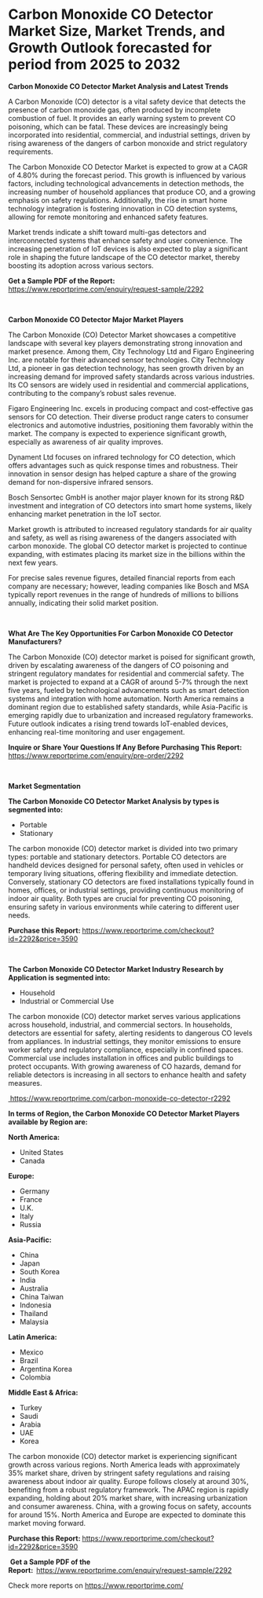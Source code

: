 <p><h1>Carbon Monoxide CO Detector Market Size, Market Trends, and Growth Outlook forecasted for period from 2025 to 2032</h1></p><p><strong>Carbon Monoxide CO Detector Market Analysis and Latest Trends</strong></p>
<p><p>A Carbon Monoxide (CO) detector is a vital safety device that detects the presence of carbon monoxide gas, often produced by incomplete combustion of fuel. It provides an early warning system to prevent CO poisoning, which can be fatal. These devices are increasingly being incorporated into residential, commercial, and industrial settings, driven by rising awareness of the dangers of carbon monoxide and strict regulatory requirements.</p><p>The Carbon Monoxide CO Detector Market is expected to grow at a CAGR of 4.80% during the forecast period. This growth is influenced by various factors, including technological advancements in detection methods, the increasing number of household appliances that produce CO, and a growing emphasis on safety regulations. Additionally, the rise in smart home technology integration is fostering innovation in CO detection systems, allowing for remote monitoring and enhanced safety features. </p><p>Market trends indicate a shift toward multi-gas detectors and interconnected systems that enhance safety and user convenience. The increasing penetration of IoT devices is also expected to play a significant role in shaping the future landscape of the CO detector market, thereby boosting its adoption across various sectors.</p></p>
<p><strong>Get a Sample PDF of the Report:&nbsp;</strong> <a href="https://www.reportprime.com/enquiry/request-sample/2292?utm_campaign=2315&utm_medium=2&utm_source=Github&utm_content=ia&utm_term=18032025&utm_id=carbon-monoxide-co-detector">https://www.reportprime.com/enquiry/request-sample/2292</a></p>
<p>&nbsp;</p>
<p><strong>Carbon Monoxide CO Detector Major Market Players</strong></p>
<p><p>The Carbon Monoxide (CO) Detector Market showcases a competitive landscape with several key players demonstrating strong innovation and market presence. Among them, City Technology Ltd and Figaro Engineering Inc. are notable for their advanced sensor technologies. City Technology Ltd, a pioneer in gas detection technology, has seen growth driven by an increasing demand for improved safety standards across various industries. Its CO sensors are widely used in residential and commercial applications, contributing to the company’s robust sales revenue.</p><p>Figaro Engineering Inc. excels in producing compact and cost-effective gas sensors for CO detection. Their diverse product range caters to consumer electronics and automotive industries, positioning them favorably within the market. The company is expected to experience significant growth, especially as awareness of air quality improves.</p><p>Dynament Ltd focuses on infrared technology for CO detection, which offers advantages such as quick response times and robustness. Their innovation in sensor design has helped capture a share of the growing demand for non-dispersive infrared sensors.</p><p>Bosch Sensortec GmbH is another major player known for its strong R&D investment and integration of CO detectors into smart home systems, likely enhancing market penetration in the IoT sector. </p><p>Market growth is attributed to increased regulatory standards for air quality and safety, as well as rising awareness of the dangers associated with carbon monoxide. The global CO detector market is projected to continue expanding, with estimates placing its market size in the billions within the next few years.</p><p>For precise sales revenue figures, detailed financial reports from each company are necessary; however, leading companies like Bosch and MSA typically report revenues in the range of hundreds of millions to billions annually, indicating their solid market position.</p></p>
<p>&nbsp;</p>
<p><strong>What Are The Key Opportunities For Carbon Monoxide CO Detector Manufacturers?</strong></p>
<p><p>The Carbon Monoxide (CO) detector market is poised for significant growth, driven by escalating awareness of the dangers of CO poisoning and stringent regulatory mandates for residential and commercial safety. The market is projected to expand at a CAGR of around 5-7% through the next five years, fueled by technological advancements such as smart detection systems and integration with home automation. North America remains a dominant region due to established safety standards, while Asia-Pacific is emerging rapidly due to urbanization and increased regulatory frameworks. Future outlook indicates a rising trend towards IoT-enabled devices, enhancing real-time monitoring and user engagement.</p></p>
<p><strong>Inquire or Share Your Questions If Any Before Purchasing This Report:</strong> <a href="https://www.reportprime.com/enquiry/pre-order/2292?utm_campaign=2315&utm_medium=2&utm_source=Github&utm_content=ia&utm_term=18032025&utm_id=carbon-monoxide-co-detector">https://www.reportprime.com/enquiry/pre-order/2292</a></p>
<p>&nbsp;</p>
<p><strong>Market Segmentation</strong></p>
<p><strong>The Carbon Monoxide CO Detector Market Analysis by types is segmented into:</strong></p>
<p><ul><li>Portable</li><li>Stationary</li></ul></p>
<p><p>The carbon monoxide (CO) detector market is divided into two primary types: portable and stationary detectors. Portable CO detectors are handheld devices designed for personal safety, often used in vehicles or temporary living situations, offering flexibility and immediate detection. Conversely, stationary CO detectors are fixed installations typically found in homes, offices, or industrial settings, providing continuous monitoring of indoor air quality. Both types are crucial for preventing CO poisoning, ensuring safety in various environments while catering to different user needs.</p></p>
<p><strong>Purchase this Report:&nbsp;</strong><a href="https://www.reportprime.com/checkout?id=2292&price=3590&utm_campaign=2315&utm_medium=2&utm_source=Github&utm_content=ia&utm_term=18032025&utm_id=carbon-monoxide-co-detector">https://www.reportprime.com/checkout?id=2292&price=3590</a></p>
<p>&nbsp;</p>
<p><strong>The Carbon Monoxide CO Detector Market Industry Research by Application is segmented into:</strong></p>
<p><ul><li>Household</li><li>Industrial or Commercial Use</li></ul></p>
<p><p>The carbon monoxide (CO) detector market serves various applications across household, industrial, and commercial sectors. In households, detectors are essential for safety, alerting residents to dangerous CO levels from appliances. In industrial settings, they monitor emissions to ensure worker safety and regulatory compliance, especially in confined spaces. Commercial use includes installation in offices and public buildings to protect occupants. With growing awareness of CO hazards, demand for reliable detectors is increasing in all sectors to enhance health and safety measures.</p></p>
<p><a href="https://www.reportprime.com/carbon-monoxide-co-detector-r2292?utm_campaign=2315&utm_medium=2&utm_source=Github&utm_content=ia&utm_term=18032025&utm_id=carbon-monoxide-co-detector">&nbsp;https://www.reportprime.com/carbon-monoxide-co-detector-r2292</a></p>
<p><strong>In terms of Region, the Carbon Monoxide CO Detector Market Players available by Region are:</strong></p>
<p>
    <p> <strong> North America: </strong>
        <ul>
            <li>United States</li>
            <li>Canada</li>
        </ul>
        </p> 
    <p> <strong> Europe: </strong>
        <ul>
            <li>Germany</li>
            <li>France</li>
            <li>U.K.</li>
            <li>Italy</li>
            <li>Russia</li>
        </ul>
        </p> 
    <p> <strong> Asia-Pacific: </strong>
        <ul>
            <li>China</li>
            <li>Japan</li>
            <li>South Korea</li>
            <li>India</li>
            <li>Australia</li>
            <li>China Taiwan</li>
            <li>Indonesia</li>
            <li>Thailand</li>
            <li>Malaysia</li>
        </ul>
        </p> 
    <p> <strong> Latin America: </strong>
        <ul>
            <li>Mexico</li>
            <li>Brazil</li>
            <li>Argentina Korea</li>
            <li>Colombia</li>
        </ul>
        </p> 
    <p> <strong> Middle East & Africa: </strong>
        <ul>
            <li>Turkey</li>
            <li>Saudi</li>
            <li>Arabia</li>
            <li>UAE</li>
            <li>Korea</li>
        </ul>
    </p>
    </p>
<p><p>The carbon monoxide (CO) detector market is experiencing significant growth across various regions. North America leads with approximately 35% market share, driven by stringent safety regulations and raising awareness about indoor air quality. Europe follows closely at around 30%, benefiting from a robust regulatory framework. The APAC region is rapidly expanding, holding about 20% market share, with increasing urbanization and consumer awareness. China, with a growing focus on safety, accounts for around 15%. North America and Europe are expected to dominate this market moving forward.</p></p>
<p><strong>Purchase this Report: </strong><a href="https://www.reportprime.com/checkout?id=2292&price=3590&utm_campaign=2315&utm_medium=2&utm_source=Github&utm_content=ia&utm_term=18032025&utm_id=carbon-monoxide-co-detector">https://www.reportprime.com/checkout?id=2292&price=3590</a></p>
<p>&nbsp;<strong>Get a Sample PDF of the Report:&nbsp;&nbsp;</strong><a href="https://www.reportprime.com/enquiry/request-sample/2292?utm_campaign=2315&utm_medium=2&utm_source=Github&utm_content=ia&utm_term=18032025&utm_id=carbon-monoxide-co-detector">https://www.reportprime.com/enquiry/request-sample/2292</a></p>
<p><strong></strong></p>
<p>Check more reports on <a href="https://www.reportprime.com/?utm_campaign=2315&utm_medium=2&utm_source=Github&utm_content=ia&utm_term=18032025&utm_id=carbon-monoxide-co-detector">https://www.reportprime.com/</a></p>